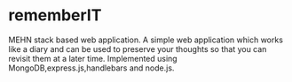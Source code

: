# rememberIT
MEHN stack based web application.
A simple web application which works like a diary and can be used to preserve your thoughts so that you can revisit them at a later time.
Implemented using MongoDB,express.js,handlebars and node.js.
